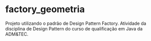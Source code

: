# factory_geometria
Projeto utilizando o padrão de Design Pattern Factory. Atividade da disciplina de Design Pattern do curso de qualificação em Java da ADM&TEC.
